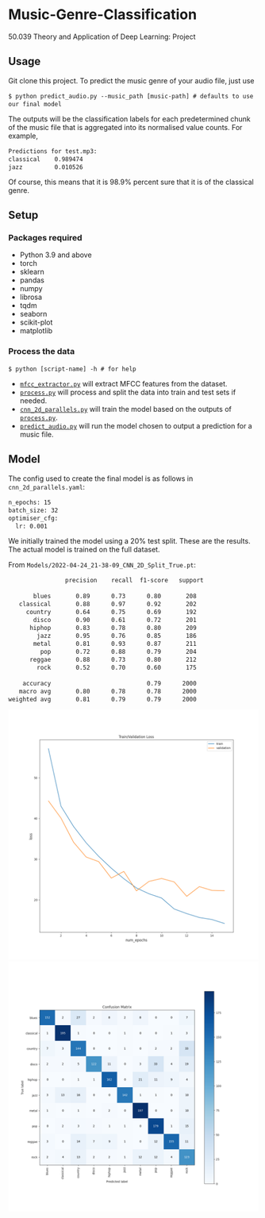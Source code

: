 # Music-Genre-Classification
50.039 Theory and Application of Deep Learning: Project

## Usage

Git clone this project. To predict the music genre of your audio file, just use

	$ python predict_audio.py --music_path [music-path] # defaults to use our final model

The outputs will be the classification labels for each predetermined chunk of the music file that is aggregated into its normalised value counts. For example,

```
Predictions for test.mp3:
classical    0.989474
jazz         0.010526
```

Of course, this means that it is 98.9% percent sure that it is of the classical genre.

## Setup

### Packages required

- Python 3.9 and above
- torch
- sklearn
- pandas
- numpy
- librosa
- tqdm
- seaborn
- scikit-plot
- matplotlib

### Process the data

	$ python [script-name] -h # for help

- [`mfcc_extractor.py`](./mfcc_extractor.py) will extract MFCC features from the dataset.
- [`process.py`](./process.py) will process and split the data into train and test sets if needed.
- [`cnn_2d_parallels.py`](./cnn_2d_parallels.py) will train the model based on the outputs of [`process.py`](./process.py).
- [`predict_audio.py`](./predict_audio.py) will run the model chosen to output a prediction for a music file.

## Model

The config used to create the final model is as follows in `cnn_2d_parallels.yaml`:

```
n_epochs: 15
batch_size: 32
optimiser_cfg:
  lr: 0.001
```

We initially trained the model using a 20% test split. These are the results. The actual model is trained on the full dataset.

From `Models/2022-04-24_21-38-09_CNN_2D_Split_True.pt`:

```
              	precision    recall  f1-score   support

       blues       0.89      0.73      0.80       208
   classical       0.88      0.97      0.92       202
     country       0.64      0.75      0.69       192
       disco       0.90      0.61      0.72       201
      hiphop       0.83      0.78      0.80       209
        jazz       0.95      0.76      0.85       186
       metal       0.81      0.93      0.87       211
         pop       0.72      0.88      0.79       204
      reggae       0.88      0.73      0.80       212
        rock       0.52      0.70      0.60       175

    accuracy                           0.79      2000
   macro avg       0.80      0.78      0.78      2000
weighted avg       0.81      0.79      0.79      2000
```
![Training figure](Figures/2022-04-24_21-38-09_training_with_validation.png)
![Confusion matrix](Figures/2022-04-24_21-38-09_confusion_matrix.png)
